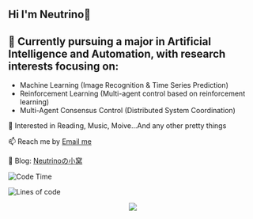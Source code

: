 ## Hi I'm Neutrino👋

## 🔭 Currently pursuing a major in Artificial Intelligence and Automation, with research interests focusing on:
- Machine Learning (Image Recognition & Time Series Prediction)
- Reinforcement Learning (Multi-agent control based on reinforcement learning)
- Multi-Agent Consensus Control (Distributed System Coordination)

💫 Interested in Reading, Music, Moive...And any other pretty things

📫 Reach me by [Email me](mailto:neutrin1zzz@gmail.com)

💬 Blog: [Neutrinoの小窝](https://neutrino.top/)

<!--START_SECTION:waka-->
![Code Time](http://img.shields.io/badge/Code%20Time-421%20hrs%2025%20mins-blue)

![Lines of code](https://img.shields.io/badge/From%20Hello%20World%20I%27ve%20Written-653.6%20thousand%20lines%20of%20code-blue)


<!--END_SECTION:waka-->

<div align="center">
<img align="center" src="https://skillicons.dev/icons?i=c,cpp,py&theme=dark" />
  
<!--
**Neutrin1/Neutrin1** is a ✨ _special_ ✨ repository because its `README.md` (this file) appears on your GitHub profile.

![header](https://capsule-render.vercel.app/api?type=venom&color=auto&height=100&section=header&text=Wish%20u%20have%20a%20nice%20day&fontSize=30&theme=tokyonight)
